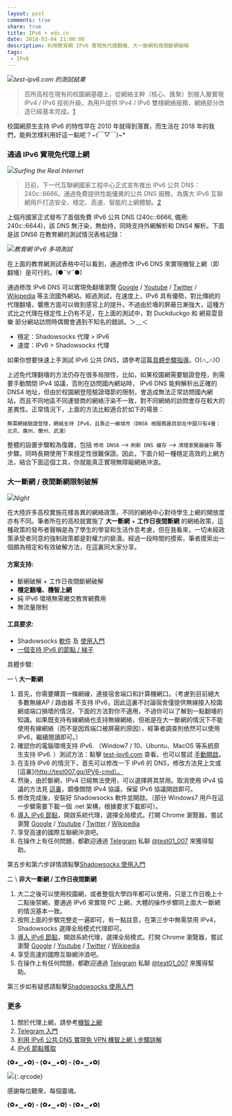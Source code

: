 ```yaml
---
layout: post
comments: true
share: true
title: IPv6 + edu.cn
date: 2018-03-04 21:00:00
description: 利用教育網 IPv6 實現免代理翻墻、大一斷網和夜間斷網破解
tags: 
 - IPv6
---
```


![](http://telegra.ph/file/c05093cc1a5e43370c0b7.png)*test-ipv6.com 的測試結果*

> 百所高校在現有的校園網基礎上，從網絡主幹（核心、匯聚）到接入層實現 IPv4 / IPv6 技術升級，為用戶提供 IPv4 / IPv6 雙棧網絡服務，網絡部分改造已經基本完成。[1] 

校園網原生支持 IPv6 的特性早在 2010 年就得到落實，而生活在 2018 年的我們，能夠怎樣利用好這一點呢？~(￣▽￣)~*

### 通過 IPv6 實現免代理上網 #

![](http://telegra.ph/file/5f50b256394538c51b452.jpg)*Surfing the Real Internet*

> 日前，下一代互聯網國家工程中心正式宣布推出 IPv6 公共 DNS：240c::6666。通過免費提供性能優異的公共 DNS 服務，為廣大 IPv6 互聯網用戶打造安全、穩定、高速、智能的上網體驗。[2]

上個月國家正式發布了首個免費 IPv6 公共 DNS (240c::6666, 備用: 240c::6644)，該 DNS 無汙染，無劫持，同時支持外網解析和 DNS4 解析。下面是該 DNS6 在教育網的測試情況表格記錄：

![](http://telegra.ph/file/6bb3cae4d5214d83e62da.png)*教育網 IPv6 多項測試*

在上面的教育網測試表格中可以看到，通過修改 IPv6 DNS 來實現機智上網（即翻墻）是可行的。(●ˇ∀ˇ●)

通過修改 IPv6 DNS 可以實現免翻墻瀏覽 [Google](https://www.google.com.hk) / [Youtube](https://www.youtube.com/) / [Twitter](https://twitter.com/) / [Wikipedia](https://www.wikipedia.org/) 等主流國外網站。經過測試，在速度上，IPv6 具有優勢，對比傳統的代理翻墻，響應方面可以做到感官上的提升。不過由於墻的屏蔽日漸強大，這種方式比之代理在穩定性上仍有不足，在上面的測試中，對 Duckduckgo 和 網易雲音樂 部分網站訪問時偶爾會遇到不知名的錯誤。＞﹏＜

 * 穩定：Shadowsocks 代理 > IPv6
 * 速度：IPv6 > Shadowsocks 代理

如果你想要快速上手測試 IPv6 公共 DNS，請參考這篇[具體步驟指導](http://telegra.ph/IPv6----Google-03-04)。O(∩_∩)O

上述免代理翻墻的方法仍存在很多局限性，比如，如果校園網需要驗證登陸，則需要手動關閉 IPv4 協議，否則在訪問國內網站時， IPv6 DNS 能夠解析出正確的 DNS4 地址，但由於校園網登陸驗證環節的限制，會造成無法正常訪問國內網站，而且不同地區不同運營商的網絡汙染不一致，對不同網絡的訪問會存在較大的差異性。正常情況下，上面的方法比較適合於如下的場景：

```
無需網絡驗證登陸，網絡支持 IPv6，且靠近一線城市（DNS6 根服務器目前在中國只有4臺：北京、廣州、蘭州、武漢）
```

整體的設置步驟較為復雜，包括 `修改 DNS6` --> `刷新 DNS 緩存` --> `清理瀏覽器緩存` 等步驟。同時長期使用下來穩定性很難保證。因此，下面介紹一種穩定高效的上網方法，結合下面這個工具，你就能真正實現無障礙網絡沖浪。

### 大一斷網 / 夜間斷網限制破解 ##

![](http://telegra.ph/file/83d1f63ff17687cc98ba6.jpg)*Night*

在大陸許多高校實施花樣各異的網絡政策，不同的網絡中心對待學生上網的開放度亦有不同。筆者所在的高校就實施了 **大一斷網** + **工作日夜間斷網** 的網絡政策，這種政策的發布者聲稱是為了學生的學習和生活作息考慮，但在我看來，一切未經政策承受者同意的強制政策都是對權力的褻瀆。經過一段時間的摸索，筆者摸索出一個頗為穩定和有效破解方法，在這裏同大家分享。

#### 方案支持:

 * 斷網破解 + 工作日夜間斷網破解
 * **穩定翻墻、機智上網**
 * 純 IPv6 環境無需繳交教育網費用
 * 無流量限制

#### 工具要求:

 * Shadowsocks [軟件](http://test007.gq/ssr-download) 及 [使用入門](http://test007.gq/ss-cmd)
 * [一個支持 IPv6 的節點 / 梯子](http://test007.gq/IPV6-node)

具體步驟:

一 \ **大一斷網**

1. 首先，你需要購買一條網線，連接宿舍端口和計算機網口。（考慮到目前絕大多數無線AP / 路由器 不支持 IPv6，因此這裏不討論宿舍僅提供無線接入校園網或端口損壞的情況，下面的方法對你不適用，不過你可以了解到一點翻墻的知識。如果既支持有線網絡也支持無線網絡，但衹是在大一斷網的情況下不能使用有線網絡（而不是因爲端口被屏蔽的原因），經筆者調查則依然可以使用 IPv6，繼續閱讀即可。）
2. 確認你的電腦環境支持 IPv6. （Window7 / 10、Ubuntu、MacOS 等系統原生支持 IPv6. ）測試方法：點擊 [test-ipv6.com](https://test-ipv6.com) 查看。也可以嘗試 [手動開啟](https://github.com/Alvin9999/new-pac/wiki/ipv6%E5%BC%80%E5%90%AF%E6%96%B9%E6%B3%95)。
3. 在支持 IPv6 的情況下，首先可以修改一下 IPv6 的 DNS，修改方法見上文或 [這裏](http://test007.gq/IPV6-cmd）。
4. 然後，由於斷網，IPv4 已經無法使用，可以選擇將其禁用。取消使用 IPv4 協議的方法見 [這裏](http://www.91linux.com/html/2017/win10_0623/70488.html)，鏡像關閉 IPv4 協議，保留 IPv6 協議開啟即可。
5. 修改完成後，安裝好 Shadowsocks 軟件並開啟。（部分 Windows7 用戶在這一步驟需要下載一個 .net 架構，根據要求下載即可）。
6. [導入 IPv6 節點](http://test007.gq/IPV6-node)，開啟系統代理，選擇全局模式。打開 Chrome 瀏覽器，嘗試瀏覽 [Google](https://www.google.com.hk) / [Youtube](https://www.youtube.com/) / [Twitter](https://twitter.com/) / [Wikipedia](https://www.wikipedia.org/)
7. 享受高速的國際互聯網沖浪吧。
8. 在操作上有任何問題，都歡迎通過 [Telegram](http://test007.gq/Telegram) 私聊 [@test01_007](https://t.me/test01_007) 來獲得幫助。

第五步和第六步詳情請點擊[Shadowsocks 使用入門](http://test007.gq/ss-intro)

二 \ **非大一斷網 / 工作日夜間斷網**

1. 大二之後可以使用校園網，或者整個大學四年都可以使用，只是工作日晚上十二點後禁網，要通過 IPv6 來實現 PC 上網，大體的操作步驟同上面大一斷網的情況基本一致。
2. 按照上面的步驟完整走一遍即可，有一點註意，在第三步中無需禁用 IPv4，Shadowsocks 選擇全局模式代理即可。
3. [導入 IPv6 節點](http://test007.gq/IPV6-node)，開啟系統代理，選擇全局模式。打開 Chrome 瀏覽器，嘗試瀏覽 [Google](https://www.google.com.hk) / [Youtube](https://www.youtube.com/) / [Twitter](https://twitter.com/) / [Wikipedia](https://www.wikipedia.org/)
4. 享受高速的國際互聯網沖浪吧。
5. 在操作上有任何問題，都歡迎通過 [Telegram](http://test007.gq/Telegram) 私聊 [@test01_007](https://t.me/test01_007) 來獲得幫助。

第三步如有疑惑請點擊[Shadowsocks 使用入門](http://test007.gq/ss-intro)

[1]:http://www.edu.cn/IPv6_xyw_7949/20100810/t20100810_506444.shtml
[2]:http://www.cfiec.net/news/s/?973.html

### 更多

1. 關於代理上網，請參考[機智上網](http://test007.gq/surf-the-real)
2. [Telegram 入門](http://test007.gq/Telegram)
3. [利用 IPv6 公共 DNS 實現免 VPN 機智上網 \ 步驟詳解](http://test007.gq/IPV6-cmd)
4. [IPv6 節點獲取](http://test007.gq/IPV6-node)

**(✿◕‿◕✿) - (✿◕‿◕✿) - (✿◕‿◕✿)**

![](http://telegra.ph/file/266899c5402c9ebb14269.png){:.qrcode}

感謝每位聽衆，每個靈魂。

**(✿◕‿◕✿) - (✿◕‿◕✿) - (✿◕‿◕✿)**